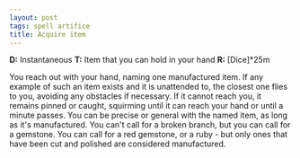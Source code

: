 ```yaml
---
layout: post
tags: spell artifice
title: Acquire item
---
```

<b>D:</b> Instantaneous <b>T:</b> Item that you can hold in your hand <b>R:</b> [Dice]*25m

You reach out with your hand, naming one manufactured item. If any example of such an item exists and it is unattended to, the closest one flies to you, avoiding any obstacles if necessary. If it cannot reach you, it remains pinned or caught, squirming until it can reach your hand or until a minute passes. You can be precise or general with the named item, as long as it's manufactured. You can't call for a broken branch, but you can call for a gemstone. You can call for a red gemstone, or a ruby - but only ones that have been cut and polished are considered manufactured.
